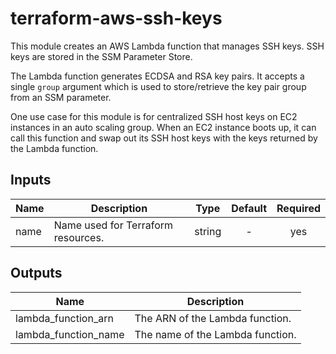 # terraform-aws-ssh-keys

This module creates an AWS Lambda function that manages SSH keys. SSH keys are stored in the SSM Parameter Store.

The Lambda function generates ECDSA and RSA key pairs. It accepts a single `group` argument which is used to store/retrieve the key pair group from an SSM parameter.

One use case for this module is for centralized SSH host keys on EC2 instances in an auto scaling group. When an EC2 instance boots up, it can call this function and swap out its SSH host keys with the keys returned by the Lambda function.

## Inputs

| Name | Description | Type | Default | Required |
|------|-------------|:----:|:-----:|:-----:|
| name | Name used for Terraform resources. | string | - | yes |

## Outputs

| Name | Description |
|------|-------------|
| lambda_function_arn | The ARN of the Lambda function. |
| lambda_function_name | The name of the Lambda function. |
